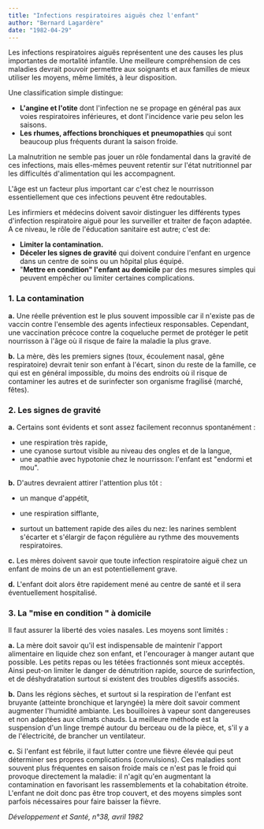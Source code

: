 ```yaml
---
title: "Infections respiratoires aiguës chez l'enfant"
author: "Bernard Lagardère"
date: "1982-04-29"
---
```


<div class="teaser"><p>Les infections respiratoires aiguës représentent une des causes les plus importantes de mortalité infantile. Une meilleure compréhension de ces maladies devrait pouvoir permettre aux soignants et aux familles de mieux utiliser les moyens, même limités, à leur disposition.</p></div>

Une classification simple distingue:

- **L'angine et l'otite** dont l'infection ne se propage en général pas aux voies respiratoires inférieures, et dont l'incidence varie peu selon les saisons.
- **Les rhumes, affections bronchiques et** **pneumopathies** qui sont beaucoup plus fréquents durant la saison froide.

La malnutrition ne semble pas jouer un rôle fondamental dans la gravité de ces infections, mais elles-mêmes peuvent retentir sur l'état nutritionnel par les difficultés d'alimentation qui les accompagnent.

L'âge est un facteur plus important car c'est chez le nourrisson essentiellement que ces infections peuvent être redoutables.

Les infirmiers et médecins doivent savoir distinguer les différents types d'infection respiratoire aiguë pour les surveiller et traiter de façon adaptée. A ce niveau, le rôle de l'éducation sanitaire est autre; c'est de:

- **Limiter la contamination.**
- **Déceler les signes de gravité** qui doivent conduire l'enfant en urgence dans un centre de soins ou un hôpital plus équipé.
- "**Mettre en condition" l'enfant au domicile** par des mesures simples qui peuvent empêcher ou limiter certaines complications.

### 1. La contamination

**a.** Une réelle prévention est le plus souvent impossible car il n'existe pas de vaccin contre l'ensemble des agents infectieux responsables. Cependant, une vaccination précoce contre la coqueluche permet de protéger le petit nourrisson à l'âge où il risque de faire la maladie la plus grave.

**b.** La mère, dès les premiers signes (toux, écoulement nasal, gêne respiratoire) devrait tenir son enfant à l'écart, sinon du reste de la famille, ce qui est en général impossible, du moins des endroits où il risque de contaminer les autres et de surinfecter son organisme fragilisé (marché, fêtes).

### 2. Les signes de gravité

**a.** Certains sont évidents et sont assez facilement reconnus spontanément :

- une respiration très rapide,
- une cyanose surtout visible au niveau des ongles et de la langue,
- une apathie avec hypotonie chez le nourrisson: l'enfant est "endormi et mou".

**b.** D'autres devraient attirer l'attention plus tôt :

- un manque d'appétit,

- une respiration sifflante,

- surtout un battement rapide des ailes du nez: les narines semblent s'écarter et s'élargir de façon régulière au rythme des mouvements respiratoires.

**c.** Les mères doivent savoir que toute infection respiratoire aiguë chez un enfant de moins de un an est potentiellement grave.

**d.** L'enfant doit alors être rapidement mené au centre de santé et il sera éventuellement hospitalisé.

### 3. La "mise en condition " à domicile

Il faut assurer la liberté des voies nasales. Les moyens sont limités :

**a.** La mère doit savoir qu'il est indispensable de maintenir l'apport alimentaire en liquide chez son enfant, et l'encourager à manger autant que possible. Les petits repas ou les tétées fractionnés sont mieux acceptés. Ainsi peut-on limiter le danger de dénutrition rapide, source de surinfection, et de déshydratation surtout si existent des troubles digestifs associés.

**b.** Dans les régions sèches, et surtout si la respiration de l'enfant est bruyante (atteinte bronchique et laryngée) la mère doit savoir comment augmenter l'humidité ambiante. Les bouilloires à vapeur sont dangereuses et non adaptées aux climats chauds. La meilleure méthode est la suspension d'un linge trempé autour du berceau ou de la pièce, et, s'il y a de l'électricité, de brancher un ventilateur.

**c.** Si l'enfant est fébrile, il faut lutter contre une fièvre élevée qui peut déterminer ses propres complications (convulsions). Ces maladies sont souvent plus fréquentes en saison froide mais ce n'est pas le froid qui provoque directement la maladie: il n'agit qu'en augmentant la contamination en favorisant les rassemblements et la cohabitation étroite. L'enfant ne doit donc pas être trop couvert, et des moyens simples sont parfois nécessaires pour faire baisser la fièvre.

*Développement et Santé, n°38, avril 1982*
